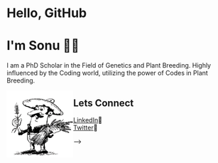 # Hello, GitHub

# I'm Sonu 👋🏾 

I am a PhD Scholar in the Field of Genetics and Plant Breeding. Highly influenced by the Coding world, utilizing the power of Codes in Plant Breeding.


<img align="left" width="150" height="150" src="https://github.com/sonulangaya/sonulangaya/blob/master/Breeder.png?raw=true"></a>


## **Lets Connect** 

<a href="https://www.linkedin.com/in/sonulangaya/">LinkedIn</a>💼    
<a href="https://www.twitter.com/sonulangaya/">Twitter</a>💼


-->
